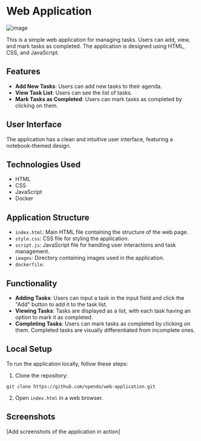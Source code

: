 # Web Application
![image](https://github.com/vpendo/Web-Application/assets/144009226/a119fafb-1d35-4d8b-9390-092859d53b27)

This is a simple web application for managing tasks. Users can add, view, and mark tasks as completed. The application is designed using HTML, CSS, and JavaScript.

## Features

- **Add New Tasks**: Users can add new tasks to their agenda.
- **View Task List**: Users can see the list of tasks.
- **Mark Tasks as Completed**: Users can mark tasks as completed by clicking on them.

## User Interface

The application has a clean and intuitive user interface, featuring a notebook-themed design.

## Technologies Used

- HTML
- CSS
- JavaScript
- Docker

## Application Structure

- `index.html`: Main HTML file containing the structure of the web page.
- `style.css`: CSS file for styling the application.
- `script.js`: JavaScript file for handling user interactions and task management.
- `images`: Directory containing images used in the application.
- `dockerfile`:

## Functionality

- **Adding Tasks**: Users can input a task in the input field and click the "Add" button to add it to the task list.
- **Viewing Tasks**: Tasks are displayed as a list, with each task having an option to mark it as completed.
- **Completing Tasks**: Users can mark tasks as completed by clicking on them. Completed tasks are visually differentiated from incomplete ones.

## Local Setup

To run the application locally, follow these steps:

1. Clone the repository:

```
git clone https://github.com/vpendo/web-application.git
```

2. Open `index.html` in a web browser.

## Screenshots

[Add screenshots of the application in action]

